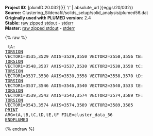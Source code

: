 **Project ID:** [plumID:20.032]({{ '/' | absolute_url }}eggs/20/032/)  
**Source:** Clustering_Sildenafil/solids_setup/solid_analysis/plumed56.dat  
**Originally used with PLUMED version:** 2.4  
**Stable:** [raw zipped stdout](plumed56.dat.plumed.stdout.txt.zip) - [stderr](plumed56.dat.plumed.stderr)  
**Master:** [raw zipped stdout](plumed56.dat.plumed_master.stdout.txt.zip) - [stderr](plumed56.dat.plumed_master.stderr)  

{% raw %}<pre>
tA: <a href="https://plumed.github.io/doc-master/user-doc/html/_t_o_r_s_i_o_n.html">TORSION</a> VECTOR1=3535,3529 AXIS=3529,3550 VECTOR2=3550,3556
tB: <a href="https://plumed.github.io/doc-master/user-doc/html/_t_o_r_s_i_o_n.html">TORSION</a> VECTOR1=3548,3537 AXIS=3537,3530 VECTOR2=3530,3558
tC: <a href="https://plumed.github.io/doc-master/user-doc/html/_t_o_r_s_i_o_n.html">TORSION</a> VECTOR1=3537,3530 AXIS=3530,3558 VECTOR2=3558,3570
tD: <a href="https://plumed.github.io/doc-master/user-doc/html/_t_o_r_s_i_o_n.html">TORSION</a> VECTOR1=3537,3546 AXIS=3546,3540 VECTOR2=3540,3533
tE: <a href="https://plumed.github.io/doc-master/user-doc/html/_t_o_r_s_i_o_n.html">TORSION</a> VECTOR1=3539,3543 AXIS=3543,3574 VECTOR2=3574,3589
tF: <a href="https://plumed.github.io/doc-master/user-doc/html/_t_o_r_s_i_o_n.html">TORSION</a> VECTOR1=3543,3574 AXIS=3574,3589 VECTOR2=3589,3585
<a href="https://plumed.github.io/doc-master/user-doc/html/_p_r_i_n_t.html">PRINT</a> ARG=tA,tB,tC,tD,tE,tF FILE=cluster_data_56
<a href="https://plumed.github.io/doc-master/user-doc/html/_e_n_d_p_l_u_m_e_d.html">ENDPLUMED</a>
</pre>{% endraw %}
